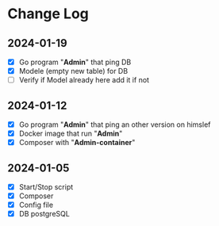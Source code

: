 # Change Log


## 2024-01-19

- [x] Go program "**Admin**" that ping DB
- [x] Modele (empty new table) for DB
- [ ] Verify if Model already here add it if not

## 2024-01-12

- [x] Go program "**Admin**" that ping an other version on himslef
- [x] Docker image that run "**Admin**"  
- [x] Composer with "**Admin-container**"

## 2024-01-05

- [x] Start/Stop script
- [x] Composer
- [x] Config file
- [x] DB postgreSQL
